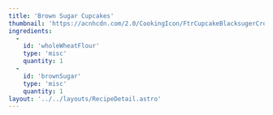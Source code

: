 ```yaml
---
title: 'Brown Sugar Cupcakes'
thumbnail: 'https://acnhcdn.com/2.0/CookingIcon/FtrCupcakeBlacksugerCropped.png'
ingredients:
  -
    id: 'wholeWheatFlour'
    type: 'misc'
    quantity: 1
  -
    id: 'brownSugar'
    type: 'misc'
    quantity: 1
layout: '../../layouts/RecipeDetail.astro'
---
```

